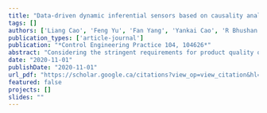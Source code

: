```yaml
---
title: "Data-driven dynamic inferential sensors based on causality analysis"
tags: []
authors: ['Liang Cao', 'Feng Yu', 'Fan Yang', 'Yankai Cao', 'R Bhushan Gopaluni']
publication_types: ['article-journal']
publication: "*Control Engineering Practice 104, 104626*"
abstract: "Considering the stringent requirements for product quality of complex industrial processes, the purpose of this study is to apply causality analysis to select causal features of quality-relevant variables; and then to improve the prediction performance and interpretability of inferential sensors. Based on the idea that low-dimensional causal features can approximate the underlying information of the process instead of the original high-dimensional measurements, feature causality analysis is proposed in this work. To describe dynamic information and extract efficient latent features, dynamic latent variable models are utilized to combine with feature causality analysis. After dynamic latent causal feature extraction, two kinds of inferential sensors are developed with extracted dynamic latent causal features. Several comparison studies have been implemented on the Tennessee Eastman benchmark process; the results show that the inferential sensors based on dynamic latent causal features obtain the best performance."
date: "2020-11-01"
publishDate: "2020-11-01"
url_pdf: "https://scholar.google.ca/citations?view_op=view_citation&hl=zh-CN&user=M-s3mjAAAAAJ&pagesize=80&citation_for_view=M-s3mjAAAAAJ:ULOm3_A8WrAC"
featured: false
projects: []
slides: ""
---
```

